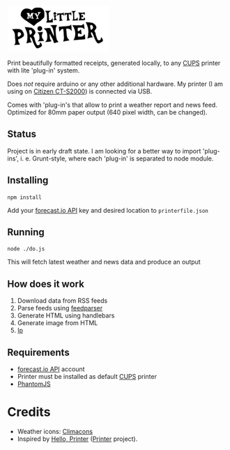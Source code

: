 ![](https://raw.githubusercontent.com/muchweb/my-little-printer/master/logo.png)

Print beautifully formatted receipts, generated locally, to any [CUPS](http://www.cups.org/) printer with lite 'plug-in' system.

Does *not* require arduino or any other additional hardware. My printer (I am using on [Citizen CT-S2000](http://www.citizen-systems.com/product.aspx?id=101)) is connected via USB.

Comes with 'plug-in's that allow to print a weather report and news feed. Optimized for 80mm paper output (640 pixel width, can be changed). 

## Status

Project is in early draft state. I am looking for a better way to import 'plug-ins', i. e. Grunt-style, where each 'plug-in' is separated to node module.

## Installing

```
npm install
```

Add your [forecast.io API](https://developer.forecast.io/) key and desired location to `printerfile.json`

## Running

```
node ./do.js
```

This will fetch latest weather and news data and produce an output

## How does it work

1. Download data from RSS feeds
2. Parse feeds using [feedparser](https://github.com/danmactough/node-feedparser)
3. Generate HTML using handlebars
4. Generate image from HTML
5. [lp](http://www.cups.org/documentation.php/options.html)

## Requirements

 - [forecast.io API](https://developer.forecast.io/) account
 - Printer must be installed as default [CUPS](http://www.cups.org/) printer
 - [PhantomJS](http://phantomjs.org/)

# Credits

 - Weather icons: [Climacons](http://adamwhitcroft.com/climacons/)
 - Inspired by [Hello, Printer](http://exciting.io/2012/04/12/hello-printer/) ([Printer](https://github.com/exciting-io/printer) project).
